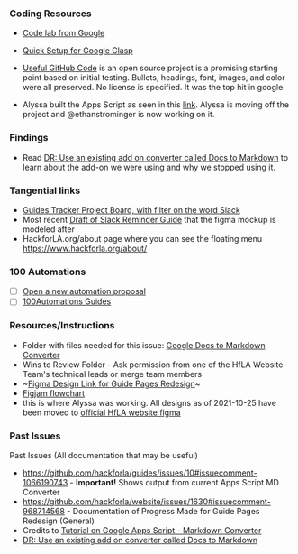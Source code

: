 ### Coding Resources
- [Code lab from Google](https://codelabs.developers.google.com/codelabs/clasp)
- [Quick Setup for Google Clasp](https://jasonjurotich.medium.com/quick-setup-for-google-clasp-fb4b8fc51f39)
- [Useful GitHub Code](https://github.com/oazabir/GoogleDoc2Html) is an open source project is a promising starting point based on initial testing. Bullets, headings, font, images, and color were all preserved. No license is specified. It was the top hit in google.

- Alyssa built the Apps Script as seen in this [link](https://script.google.com/home/projects/1CFED97nWJO_zVzDvrN6wUztJVZQaDFUhrSKe3BXaaHhV02X5AgqT4mRR/edit). Alyssa is moving off the project and @ethanstrominger is now working on it.

### Findings

- Read [DR: Use an existing add on converter called Docs to Markdown](https://github.com/hackforla/website/wiki/DR:-Use-an-existing-add-on-converter-called-Docs-to-Markdown) to learn about the add-on we were using and why we stopped using it.

### Tangential links

- [Guides Tracker Project Board, with filter on the word Slack](https://github.com/orgs/hackforla/projects/3?card_filter_query=slack)
- Most recent [Draft of Slack Reminder Guide](https://docs.google.com/document/d/1YxwE3Edz7xXPVZ156wbIaPlQj7UUssIWN-ctTqbBilE/edit#heading=h.ynbf41g36iqy) that the figma mockup is modeled after
- HackforLA.org/about page where you can see the floating menu https://www.hackforla.org/about/

### 100 Automations

- [ ] [Open a new automation proposal](https://github.com/100Automations/futureautomations/issues/new/choose)
- [ ] [100Automations Guides](https://100automations.org/all_guides)

### Resources/Instructions

- Folder with files needed for this issue: [Google Docs to Markdown Converter](https://drive.google.com/drive/folders/1A7fCpYTakb_3wCOv7fSM8oyN-wTkisA0)
- Wins to Review Folder - Ask permission from one of the HfLA Website Team's technical leads or merge team members
- ~[Figma Design Link for Guide Pages Redesign](https://www.figma.com/file/Jz8KoGTBIxdx9jRxBWrEsF/Guides-Team-Figma?node-id=127%3A4278)~
- [Figjam flowchart](https://www.figma.com/file/mczWg3oQqaBZiAl2OSV7rE/Website-Publication-Workflow)
- this is where Alyssa was working. All designs as of 2021-10-25 have been moved to [official HfLA website figma](https://www.figma.com/file/0RRPy1Ph7HafI3qOITg0Mr/Hack-for-LA-Website?node-id=695%3A0)

### Past Issues

Past Issues (All documentation that may be useful)

- https://github.com/hackforla/guides/issues/10#issuecomment-1066190743 - **Important!** Shows output from current Apps Script MD Converter
- https://github.com/hackforla/website/issues/1630#issuecomment-968714568 - Documentation of Progress Made for Guide Pages Redesign (General)
- Credits to [Tutorial on Google Apps Script - Markdown Converter](https://www.linkedin.com/learning/google-apps-script-for-javascript-developers/welcome?autoplay=true&u=35553996)
- [DR: Use an existing add on converter called Docs to Markdown](https://github.com/hackforla/website/wiki/DR:-Use-an-existing-add-on-converter-called-Docs-to-Markdown)
